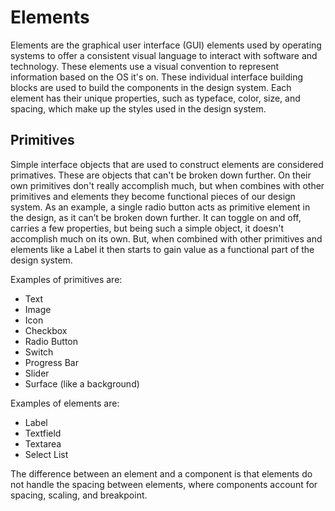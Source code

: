 # Elements

Elements are the graphical user interface \(GUI\) elements used by operating systems to offer a consistent visual language to interact with software and technology. These elements use a visual convention to represent information based on the OS it's on. These individual interface building blocks are used to build the components in the design system. Each element has their unique properties, such as typeface, color, size, and spacing, which make up the styles used in the design system.

## Primitives

Simple interface objects that are used to construct elements are considered primatives. These are objects that can't be broken down further. On their own primitives don't really accomplish much, but when combines with other primitives and elements they become functional pieces of our design system. As an example, a single radio button acts as primitive element in the design, as it can’t be broken down further. It can toggle on and off, carries a few properties, but being such a simple object, it doesn't accomplish much on its own. But, when combined with other primitives and elements like a Label it then starts to gain value as a functional part of the design system.

Examples of primitives are:

* Text
* Image
* Icon
* Checkbox
* Radio Button
* Switch
* Progress Bar
* Slider
* Surface \(like a background\)

Examples of elements are:

* Label
* Textfield
* Textarea
* Select List

The difference between an element and a component is that elements do not handle the spacing between elements, where components account for spacing, scaling, and breakpoint.

